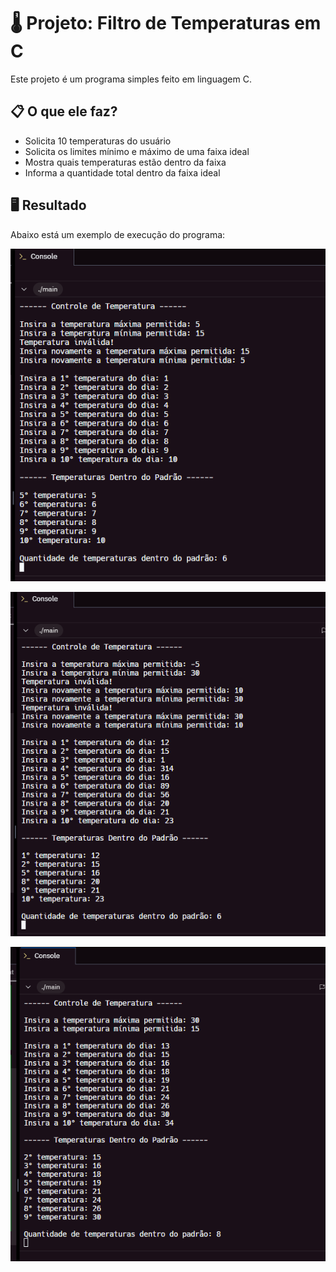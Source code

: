 # 🌡️ Projeto: Filtro de Temperaturas em C

Este projeto é um programa simples feito em linguagem C.

## 📋 O que ele faz?

- Solicita 10 temperaturas do usuário  
- Solicita os limites mínimo e máximo de uma faixa ideal  
- Mostra quais temperaturas estão dentro da faixa  
- Informa a quantidade total dentro da faixa ideal

## 🖥️ Resultado

Abaixo está um exemplo de execução do programa:

![Resultado do programa](imagens/imagem1.png)

![Resultado do programa](imagens/imagem2.png)

![Resultado do programa](imagens/imagem3.png)
